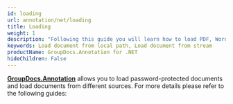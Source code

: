 ```yaml
---
id: loading
url: annotation/net/loading
title: Loading
weight: 1
description: "Following this guide you will learn how to load PDF, Word, Excel, PowerPoint documents by local file path, stream or third-party storage for further processing with GroupDocs.Annotation for .NET API."
keywords: Load document from local path, Load document from stream
productName: GroupDocs.Annotation for .NET
hideChildren: False
---
```

**[GroupDocs.Annotation](https://products.groupdocs.com/annotation/net)** allows you to load password-protected documents and load documents from different sources. For more details please refer to the following guides:

